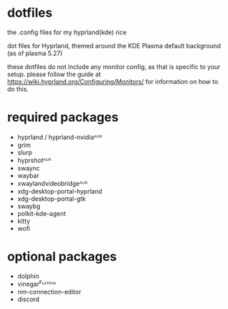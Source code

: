 # dotfiles
the .config files for my hyprland(kde) rice

dot files for Hyprland, themed around the KDE Plasma default background (as of plasma 5.27)

these dotfiles do not include any monitor config, as that is specific to your setup.
please follow the guide at https://wiki.hyprland.org/Configuring/Monitors/ for information on how to do this.

# required packages
 -  hyprland / hyprland-nvidiaᴬᵁᴿ
 -  grim
 -  slurp
 -  hyprshotᴬᵁᴿ
 -  swaync
 -  waybar
 -  xwaylandvideobridgeᴬᵁᴿ
 -  xdg-desktop-portal-hyprland
 -  xdg-desktop-portal-gtk
 -  swaybg
 -  polkit-kde-agent
 -  kitty
 -  wofi
# optional packages
 -  dolphin
 -  vinegarꟳᴸᴬᵀᴾᴬᴷ
 -  nm-connection-editor
 -  discord
